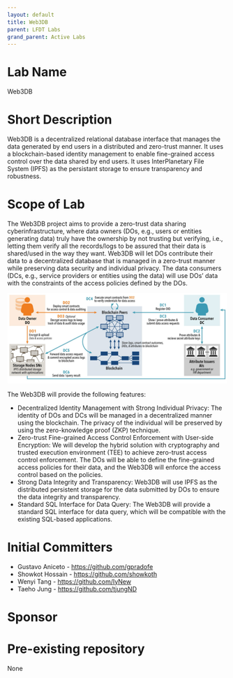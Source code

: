 ```yaml
---
layout: default
title: Web3DB
parent: LFDT Labs
grand_parent: Active Labs
---
```

# Lab Name
Web3DB 

# Short Description
Web3DB is a decentralized relational database interface that manages the data generated by end users in a distributed and zero-trust manner. It uses a blockchain-based identity management to enable fine-grained access control over the data shared by end users. It uses InterPlanetary File System (IPFS) as the persistant storage to ensure transparency and robustness.

# Scope of Lab
The Web3DB project aims to provide a zero-trust data sharing cyberinfrastructure, where data owners (DOs, e.g., users or entities generating data) truly have the ownership by not trusting but verifying, i.e., letting them verify all the records/logs to be assured that their data is shared/used in the way they want. Web3DB will let DOs contribute their data to a decentralized database that is managed in a zero-trust manner while preserving data security and individual privacy. The data consumers (DCs, e.g., service providers or entities using the data) will use DOs’ data with the constraints of the access policies defined by the DOs.

![Web3DB System Overview](<../images/Web3DB Overview.png>)

The Web3DB will provide the following features:
+ Decentralized Identity Management with Strong Individual Privacy: The identity of DOs and DCs will be managed in a decentralized manner using the blockchain. The privacy of the individual will be preserved by using the zero-knowledge proof (ZKP) technique.
+ Zero-trust Fine-grained Access Control Enforcement with User-side Encryption: We will develop the hybrid solution with cryptography and trusted execution environment (TEE) to achieve zero-trust access control enforcement. The DOs will be able to define the fine-grained access policies for their data, and the Web3DB will enforce the access control based on the policies.
+ Strong Data Integrity and Transparency: Web3DB will use IPFS as the distributed persistent storage for the data submitted by DOs to ensure the data integrity and transparency.
+ Standard SQL Interface for Data Query: The Web3DB will provide a standard SQL interface for data query, which will be compatible with the existing SQL-based applications.

# Initial Committers
- Gustavo Aniceto - https://github.com/gpradofe
- Showkot Hossain - https://github.com/showkoth
- Wenyi Tang - https://github.com/IyNew
- Taeho Jung - https://github.com/tjungND

# Sponsor


# Pre-existing repository
None